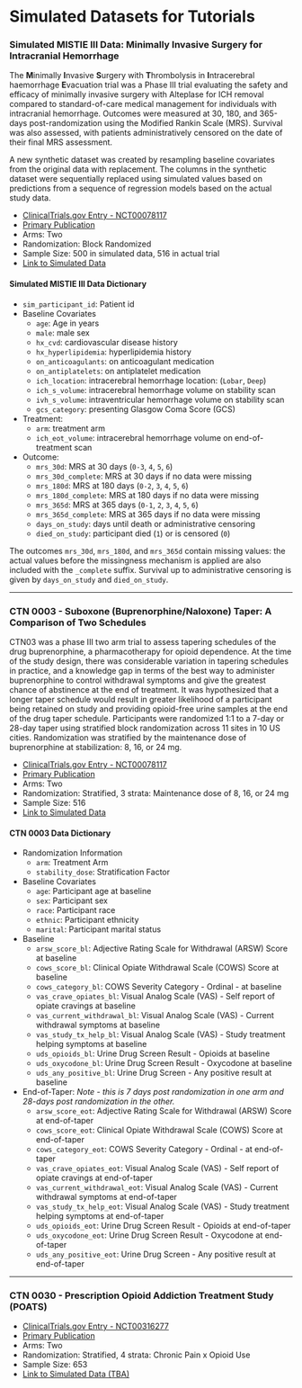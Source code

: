 # Simulated Datasets for Tutorials


### Simulated MISTIE III Data: Minimally Invasive Surgery for Intracranial Hemorrhage

The **M**inimally **I**nvasive **S**urgery with **T**hrombolysis in **I**ntracerebral haemorrhage **E**vacuation trial was a Phase III trial evaluating the safety and efficacy of minimally invasive surgery with Alteplase for ICH removal compared to standard-of-care medical management for individuals with intracranial hemorrhage. Outcomes were measured at 30, 180, and 365-days post-randomization using the Modified Rankin Scale (MRS). Survival was also assessed, with patients administratively censored on the date of their final MRS assessment.

A new synthetic dataset was created by resampling baseline covariates from the original data with replacement. The columns in the synthetic dataset were sequentially replaced using simulated values based on predictions from a sequence of regression models based on the actual study data.

  - [ClinicalTrials.gov Entry - NCT00078117](https://clinicaltrials.gov/show/NCT01827046)
  - [Primary Publication](https://pubmed.ncbi.nlm.nih.gov/30739747/)
  - Arms: Two
  - Randomization: Block Randomized
  - Sample Size: 500 in simulated data, 516 in actual trial
  - [Link to Simulated Data](https://github.com/jbetz-jhu/CovariateAdjustmentTutorial/raw/main/Simulated_MISTIE_III_v1.1.csv)

#### Simulated MISTIE III Data Dictionary

  - `sim_participant_id`: Patient id
  - Baseline Covariates
    - `age`: Age in years
    - `male`: male sex
    - `hx_cvd`:	cardiovascular disease history
    - `hx_hyperlipidemia`:	hyperlipidemia history
    - `on_anticoagulants`:	on anticoagulant medication
    - `on_antiplatelets`:	on antiplatelet medication
    - `ich_location`: intracerebral hemorrhage location: (`Lobar`, `Deep`)
    - `ich_s_volume`:	intracerebral hemorrhage volume on stability scan
    - `ivh_s_volume`:	intraventricular hemorrhage volume on stability scan
    - `gcs_category`: presenting Glasgow Coma Score (GCS)
  - Treatment:
    - `arm`: treatment arm
    - `ich_eot_volume`: intracerebral hemorrhage volume on end-of-treatment scan
  - Outcome:
    - `mrs_30d`: MRS at 30 days (`0-3`, `4`, `5`, `6`)
    - `mrs_30d_complete`: MRS at 30 days if no data were missing
    - `mrs_180d`: MRS at 180 days (`0-2`, `3`, `4`, `5`, `6`)
    - `mrs_180d_complete`: MRS at 180 days if no data were missing
    - `mrs_365d`: MRS at 365 days (`0-1`, `2`, `3`, `4`, `5`, `6`)
    - `mrs_365d_complete`: MRS at 365 days if no data were missing
    - `days_on_study`: days until death or administrative censoring
    - `died_on_study`: participant died (`1`) or is censored (`0`)
    
The outcomes `mrs_30d`, `mrs_180d`, and `mrs_365d` contain missing values: the actual values before the missingness mechanism is applied are also included with the `_complete` suffix. Survival up to administrative censoring is given by `days_on_study` and `died_on_study`.




--------------------------------------------------------------------------------




### CTN 0003 - Suboxone (Buprenorphine/Naloxone) Taper: A Comparison of Two Schedules

CTN03 was a phase III two arm trial to assess tapering schedules of the drug buprenorphine, a pharmacotherapy for opioid dependence. At the time of the study design, there was considerable variation in tapering schedules in practice, and a knowledge gap in terms of the best way to administer buprenorphine to control withdrawal symptoms and give the greatest chance of abstinence at the end of treatment. It was hypothesized that a longer taper schedule would result in greater likelihood of a participant being retained on study and providing opioid-free urine samples at the end of the drug taper schedule. Participants were randomized 1:1 to a 7-day or 28-day taper using stratified block randomization across 11 sites in 10 US cities. Randomization was stratified by the maintenance dose of buprenorphine at stabilization: 8, 16, or 24 mg.

  - [ClinicalTrials.gov Entry - NCT00078117](https://clinicaltrials.gov/show/NCT00078117)
  - [Primary Publication](https://pubmed.ncbi.nlm.nih.gov/19149822/)
  - Arms: Two
  - Randomization: Stratified, 3 strata: Maintenance dose of 8, 16, or 24 mg
  - Sample Size: 516
  - [Link to Simulated Data](https://github.com/jbetz-jhu/CovariateAdjustmentTutorial/raw/main/SIMULATED_CTN03_220506.Rdata)

#### CTN 0003 Data Dictionary

  - Randomization Information
    - `arm`: Treatment Arm
    - `stability_dose`: Stratification Factor
  - Baseline Covariates
    - `age`: Participant age at baseline
    - `sex`: Participant sex
    - `race`: Participant race
    - `ethnic`: Participant ethnicity
    - `marital`: Participant marital status
  - Baseline
    - `arsw_score_bl`: Adjective Rating Scale for Withdrawal (ARSW) Score at baseline
    - `cows_score_bl`: Clinical Opiate Withdrawal Scale (COWS) Score at baseline
    - `cows_category_bl`: COWS Severity Category - Ordinal - at baseline
    - `vas_crave_opiates_bl`: Visual Analog Scale (VAS) - Self report of opiate cravings at baseline
    - `vas_current_withdrawal_bl`: Visual Analog Scale (VAS) - Current withdrawal symptoms at baseline
    - `vas_study_tx_help_bl`: Visual Analog Scale (VAS) - Study treatment helping symptoms at baseline
    - `uds_opioids_bl`: Urine Drug Screen Result - Opioids at baseline
    - `uds_oxycodone_bl`: Urine Drug Screen Result - Oxycodone at baseline
    - `uds_any_positive_bl`: Urine Drug Screen - Any positive result at baseline
  - End-of-Taper: *Note - this is 7 days post randomization in one arm and 28-days post randomization in the other.*
    - `arsw_score_eot`: Adjective Rating Scale for Withdrawal (ARSW) Score at end-of-taper
    - `cows_score_eot`: Clinical Opiate Withdrawal Scale (COWS) Score at end-of-taper
    - `cows_category_eot`: COWS Severity Category - Ordinal - at end-of-taper
    - `vas_crave_opiates_eot`: Visual Analog Scale (VAS) - Self report of opiate cravings at end-of-taper
    - `vas_current_withdrawal_eot`: Visual Analog Scale (VAS) - Current withdrawal symptoms at end-of-taper
    - `vas_study_tx_help_eot`: Visual Analog Scale (VAS) - Study treatment helping symptoms at end-of-taper
    - `uds_opioids_eot`: Urine Drug Screen Result - Opioids at end-of-taper
    - `uds_oxycodone_eot`: Urine Drug Screen Result - Oxycodone at end-of-taper
    - `uds_any_positive_eot`: Urine Drug Screen - Any positive result at end-of-taper




--------------------------------------------------------------------------------




### CTN 0030 - Prescription Opioid Addiction Treatment Study (POATS)

  - [ClinicalTrials.gov Entry - NCT00316277](https://clinicaltrials.gov/ct2/show/NCT00316277)
  - [Primary Publication](https://pubmed.ncbi.nlm.nih.gov/22065255/)
  - Arms: Two
  - Randomization: Stratified, 4 strata: Chronic Pain x Opioid Use
  - Sample Size: 653
  - [Link to Simulated Data (TBA)](https://github.com/jbetz-jhu/CovariateAdjustmentTutorial/List_of_Datasets.html)
